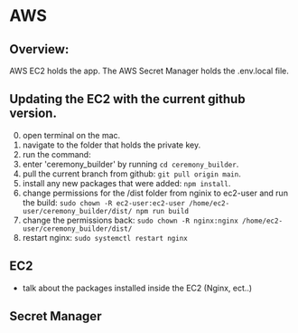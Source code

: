 # AWS

## Overview:
AWS EC2 holds the app.  The AWS Secret Manager holds the .env.local file.

## Updating the EC2 with the current github version.
0. open terminal on the mac.
1. navigate to the folder that holds the private key.
2. run the command: 
3. enter 'ceremony_builder' by running `cd ceremony_builder`.
4. pull the current branch from github: `git pull origin main`.
5. install any new packages that were added: `npm install`.
6. change permissions for the /dist folder from nginix to ec2-user and run the build: `sudo chown -R ec2-user:ec2-user /home/ec2-user/ceremony_builder/dist/
npm run build`
7. change the permissions back: `sudo chown -R nginx:nginx /home/ec2-user/ceremony_builder/dist/`
8. restart nginx: `sudo systemctl restart nginx`


## EC2
- talk about the packages installed inside the EC2 (Nginx, ect..)

## Secret Manager


